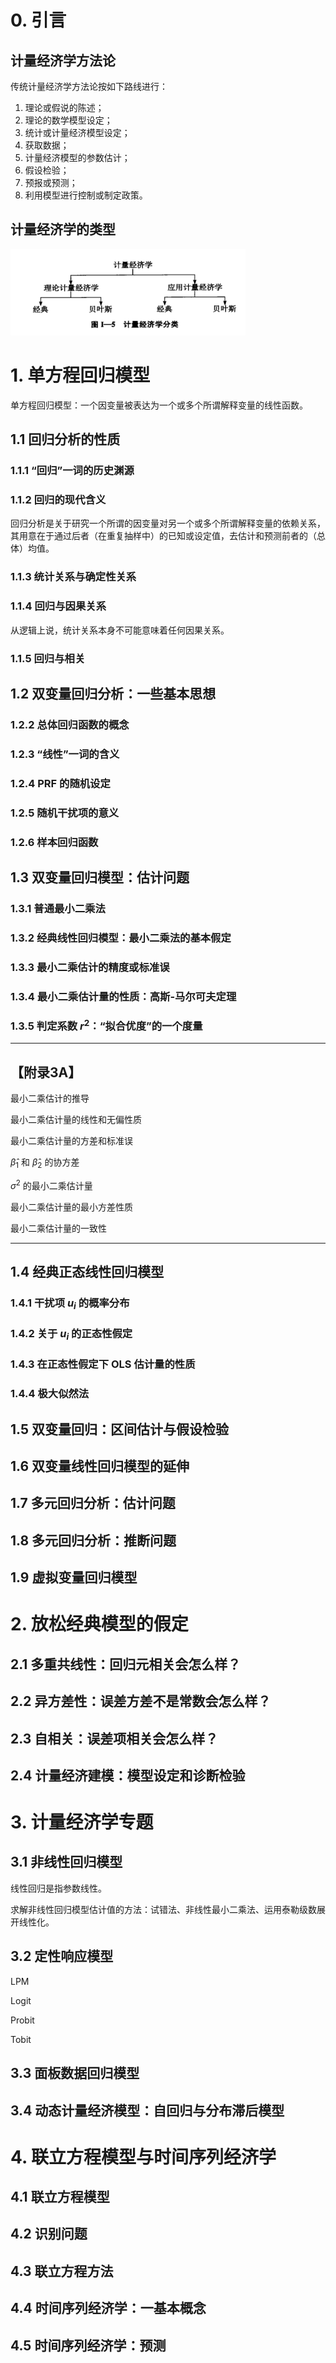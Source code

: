 

# 0. 引言

## 计量经济学方法论

传统计量经济学方法论按如下路线进行：

1. 理论或假说的陈述；
2. 理论的数学模型设定；
3. 统计或计量经济模型设定；
4. 获取数据；
5. 计量经济模型的参数估计；
6. 假设检验；
7. 预报或预测；
8. 利用模型进行控制或制定政策。

## 计量经济学的类型

<img src = "./images/1-5.png" style="zoom:50%"/>

# 1. 单方程回归模型

单方程回归模型：一个因变量被表达为一个或多个所谓解释变量的线性函数。

## 1.1 回归分析的性质

### 1.1.1 “回归”一词的历史渊源

### 1.1.2 回归的现代含义

回归分析是关于研究一个所谓的因变量对另一个或多个所谓解释变量的依赖关系，其用意在于通过后者（在重复抽样中）的已知或设定值，去估计和预测前者的（总体）均值。

### 1.1.3 统计关系与确定性关系

### 1.1.4 回归与因果关系

从逻辑上说，统计关系本身不可能意味着任何因果关系。

### 1.1.5 回归与相关

## 1.2 双变量回归分析：一些基本思想

### 1.2.2 总体回归函数的概念

### 1.2.3 “线性”一词的含义

### 1.2.4 PRF 的随机设定

### 1.2.5 随机干扰项的意义

### 1.2.6 样本回归函数

## 1.3 双变量回归模型：估计问题

### 1.3.1 普通最小二乘法

### 1.3.2 经典线性回归模型：最小二乘法的基本假定

### 1.3.3 最小二乘估计的精度或标准误

### 1.3.4 最小二乘估计量的性质：高斯-马尔可夫定理

### 1.3.5 判定系数 $r^2$：“拟合优度”的一个度量

---

## 【附录3A】

最小二乘估计的推导

最小二乘估计量的线性和无偏性质

最小二乘估计量的方差和标准误

$\hat \beta_1$ 和 $\hat \beta_2$ 的协方差

$\sigma^2$ 的最小二乘估计量

最小二乘估计量的最小方差性质

最小二乘估计量的一致性

---

## 1.4 经典正态线性回归模型

### 1.4.1 干扰项 $u_i$ 的概率分布

### 1.4.2 关于 $u_i$ 的正态性假定

### 1.4.3 在正态性假定下 OLS 估计量的性质

### 1.4.4 极大似然法

## 1.5 双变量回归：区间估计与假设检验

## 1.6 双变量线性回归模型的延伸

## 1.7 多元回归分析：估计问题

## 1.8 多元回归分析：推断问题

## 1.9 虚拟变量回归模型

# 2. 放松经典模型的假定

## 2.1 多重共线性：回归元相关会怎么样？

## 2.2 异方差性：误差方差不是常数会怎么样？

## 2.3 自相关：误差项相关会怎么样？

## 2.4 计量经济建模：模型设定和诊断检验



# 3. 计量经济学专题

## 3.1 非线性回归模型

线性回归是指参数线性。

求解非线性回归模型估计值的方法：试错法、非线性最小二乘法、运用泰勒级数展开线性化。

## 3.2 定性响应模型

LPM

Logit

Probit

Tobit

## 3.3 面板数据回归模型

## 3.4 动态计量经济模型：自回归与分布滞后模型

# 4. 联立方程模型与时间序列经济学

## 4.1 联立方程模型

## 4.2 识别问题

## 4.3 联立方程方法

## 4.4 时间序列经济学：一基本概念

## 4.5 时间序列经济学：预测



